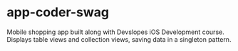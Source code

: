 # app-coder-swag
Mobile shopping app built along with Devslopes iOS Development course. Displays table views and collection views, saving data in a singleton pattern.
